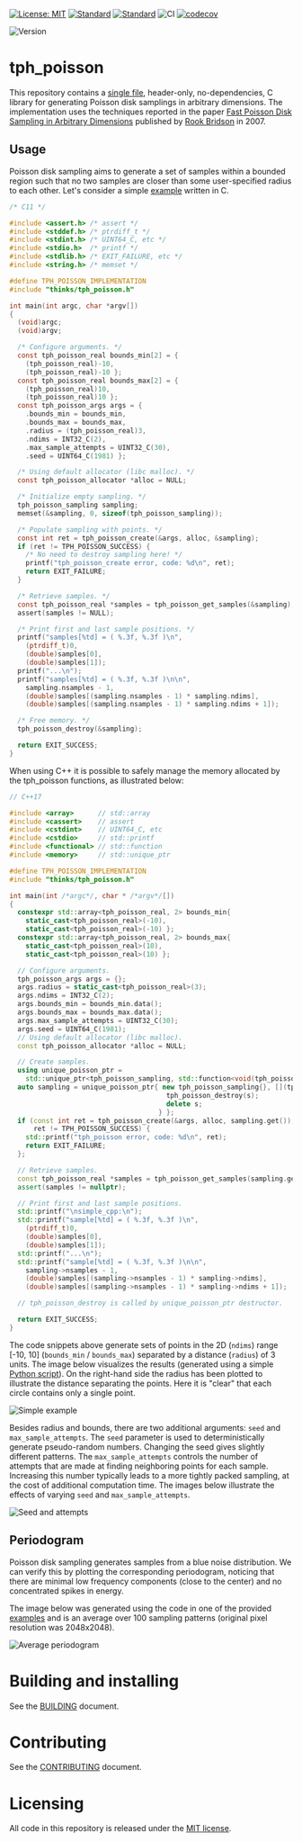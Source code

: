 [![License: MIT](https://img.shields.io/badge/License-MIT-yellow.svg)](https://opensource.org/licenses/MIT)
[![Standard](https://img.shields.io/badge/c-11-blue.svg)](https://en.wikipedia.org/wiki/C11_(C_standard_revision))
[![Standard](https://img.shields.io/badge/c%2B%2B-17-blue.svg)](https://en.wikipedia.org/wiki/C%2B%2B17)
![CI](https://github.com/thinks/poisson-disk-sampling/actions/workflows/ci.yml/badge.svg?branch=master)
[![codecov](https://codecov.io/github/thinks/poisson-disk-sampling/graph/badge.svg?token=NXIAKWPKAB)](https://codecov.io/github/thinks/poisson-disk-sampling)

![Version](https://img.shields.io/badge/version-0.4.0-blue)

# tph_poisson
This repository contains a [single file](include/thinks/tph_poisson.h), header-only, no-dependencies, C library for generating Poisson disk samplings in arbitrary dimensions. The implementation uses the techniques reported in the paper [Fast Poisson Disk Sampling in Arbitrary Dimensions](http://www.cs.ubc.ca/~rbridson/docs/bridson-siggraph07-poissondisk.pdf) published by [Rook Bridson](http://www.cs.ubc.ca/~rbridson/) in 2007.  

## Usage

Poisson disk sampling aims to generate a set of samples within a bounded region such that no two samples are closer than some user-specified radius to each other. Let's consider a simple [example](examples(simple_c.c)) written in C.

```C
/* C11 */

#include <assert.h> /* assert */
#include <stddef.h> /* ptrdiff_t */
#include <stdint.h> /* UINT64_C, etc */
#include <stdio.h>  /* printf */
#include <stdlib.h> /* EXIT_FAILURE, etc */
#include <string.h> /* memset */

#define TPH_POISSON_IMPLEMENTATION
#include "thinks/tph_poisson.h"

int main(int argc, char *argv[])
{
  (void)argc;
  (void)argv;

  /* Configure arguments. */
  const tph_poisson_real bounds_min[2] = { 
    (tph_poisson_real)-10, 
    (tph_poisson_real)-10 };
  const tph_poisson_real bounds_max[2] = { 
    (tph_poisson_real)10, 
    (tph_poisson_real)10 };
  const tph_poisson_args args = { 
    .bounds_min = bounds_min,
    .bounds_max = bounds_max,
    .radius = (tph_poisson_real)3,
    .ndims = INT32_C(2),
    .max_sample_attempts = UINT32_C(30),
    .seed = UINT64_C(1981) };

  /* Using default allocator (libc malloc). */
  const tph_poisson_allocator *alloc = NULL;

  /* Initialize empty sampling. */
  tph_poisson_sampling sampling;
  memset(&sampling, 0, sizeof(tph_poisson_sampling));

  /* Populate sampling with points. */
  const int ret = tph_poisson_create(&args, alloc, &sampling);
  if (ret != TPH_POISSON_SUCCESS) {
    /* No need to destroy sampling here! */
    printf("tph_poisson_create error, code: %d\n", ret);
    return EXIT_FAILURE;
  }

  /* Retrieve samples. */
  const tph_poisson_real *samples = tph_poisson_get_samples(&sampling);
  assert(samples != NULL);

  /* Print first and last sample positions. */
  printf("samples[%td] = ( %.3f, %.3f )\n", 
    (ptrdiff_t)0, 
    (double)samples[0], 
    (double)samples[1]);
  printf("...\n");
  printf("samples[%td] = ( %.3f, %.3f )\n\n",
    sampling.nsamples - 1,
    (double)samples[(sampling.nsamples - 1) * sampling.ndims],
    (double)samples[(sampling.nsamples - 1) * sampling.ndims + 1]);

  /* Free memory. */
  tph_poisson_destroy(&sampling);

  return EXIT_SUCCESS;
}
```

When using C++ it is possible to safely manage the memory allocated by the tph_poisson functions, as illustrated below:

```C++
// C++17

#include <array>      // std::array
#include <cassert>    // assert
#include <cstdint>    // UINT64_C, etc
#include <cstdio>     // std::printf
#include <functional> // std::function
#include <memory>     // std::unique_ptr

#define TPH_POISSON_IMPLEMENTATION
#include "thinks/tph_poisson.h"

int main(int /*argc*/, char * /*argv*/[])
{
  constexpr std::array<tph_poisson_real, 2> bounds_min{ 
    static_cast<tph_poisson_real>(-10),
    static_cast<tph_poisson_real>(-10) };
  constexpr std::array<tph_poisson_real, 2> bounds_max{ 
    static_cast<tph_poisson_real>(10),
    static_cast<tph_poisson_real>(10) };

  // Configure arguments.
  tph_poisson_args args = {};
  args.radius = static_cast<tph_poisson_real>(3);
  args.ndims = INT32_C(2);
  args.bounds_min = bounds_min.data();
  args.bounds_max = bounds_max.data();
  args.max_sample_attempts = UINT32_C(30);
  args.seed = UINT64_C(1981);
  // Using default allocator (libc malloc).
  const tph_poisson_allocator *alloc = NULL;

  // Create samples.
  using unique_poisson_ptr =
    std::unique_ptr<tph_poisson_sampling, std::function<void(tph_poisson_sampling *)>>;
  auto sampling = unique_poisson_ptr{ new tph_poisson_sampling{}, [](tph_poisson_sampling *s) {
                                       tph_poisson_destroy(s);
                                       delete s;
                                     } };
  if (const int ret = tph_poisson_create(&args, alloc, sampling.get());
      ret != TPH_POISSON_SUCCESS) {
    std::printf("tph_poisson error, code: %d\n", ret);
    return EXIT_FAILURE;
  };

  // Retrieve samples.
  const tph_poisson_real *samples = tph_poisson_get_samples(sampling.get());
  assert(samples != nullptr);

  // Print first and last sample positions.
  std::printf("\nsimple_cpp:\n");
  std::printf("sample[%td] = ( %.3f, %.3f )\n", 
    (ptrdiff_t)0, 
    (double)samples[0], 
    (double)samples[1]);
  std::printf("...\n");
  std::printf("sample[%td] = ( %.3f, %.3f )\n\n",
    sampling->nsamples - 1,
    (double)samples[(sampling->nsamples - 1) * sampling->ndims],
    (double)samples[(sampling->nsamples - 1) * sampling->ndims + 1]);

  // tph_poisson_destroy is called by unique_poisson_ptr destructor.

  return EXIT_SUCCESS;
}
```

The code snippets above generate sets of points in the 2D (`ndims`) range [-10, 10] (`bounds_min` / `bounds_max`) separated by a distance (`radius`) of 3 units. The image below visualizes the results (generated using a simple [Python script](python/poisson_plot.py)). On the right-hand side the radius has been plotted to illustrate the distance separating the points. Here it is "clear" that each circle contains only a single point.

![Simple example](images/simple_example.png "Simple example")

Besides radius and bounds, there are two additional arguments: `seed` and `max_sample_attempts`. The `seed` parameter is used to deterministically generate pseudo-random numbers. Changing the seed gives slightly different patterns. The `max_sample_attempts` controls the number of attempts that are made at finding neighboring points for each sample. Increasing this number typically leads to a more tightly packed sampling, at the cost of additional computation time. The images below illustrate the effects of varying `seed` and `max_sample_attempts`. 

![Seed and attempts](images/seed_and_attempts.png "Seed and attempts")

## Periodogram

Poisson disk sampling generates samples from a blue noise distribution. We can verify this by plotting the corresponding periodogram, noticing that there are minimal low frequency components (close to the center) and no concentrated spikes in energy.

The image below was generated using the code in one of the provided [examples](https://github.com/thinks/poisson-disk-sampling/blob/master/thinks/poisson_disk_sampling/examples/periodogram_example.cc) and is an average over 100 sampling patterns (original pixel resolution was 2048x2048).

![Average periodogram](images/avg_periodogram_512.png "Average periodogram")

# Building and installing

See the [BUILDING](BUILDING.md) document.

# Contributing

See the [CONTRIBUTING](CONTRIBUTING.md) document.

# Licensing

All code in this repository is released under the [MIT license](https://en.wikipedia.org/wiki/MIT_License).
